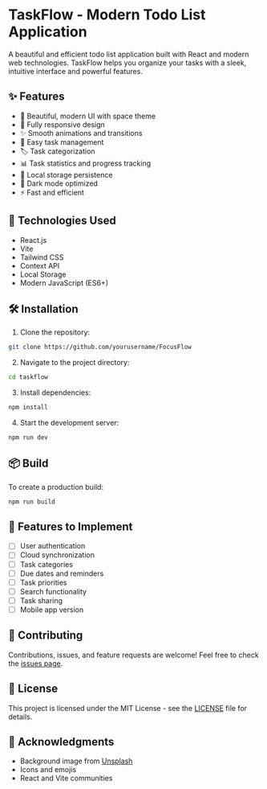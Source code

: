 # TaskFlow - Modern Todo List Application

A beautiful and efficient todo list application built with React and modern web technologies. TaskFlow helps you organize your tasks with a sleek, intuitive interface and powerful features.


## ✨ Features

- 🎨 Beautiful, modern UI with space theme
- 📱 Fully responsive design
- ✨ Smooth animations and transitions
- 📝 Easy task management
- 🏷️ Task categorization
- 📊 Task statistics and progress tracking
- 💾 Local storage persistence
- 🌙 Dark mode optimized
- ⚡ Fast and efficient

## 🚀 Technologies Used

- React.js
- Vite
- Tailwind CSS
- Context API
- Local Storage
- Modern JavaScript (ES6+)

## 🛠️ Installation

1. Clone the repository:
```bash
git clone https://github.com/yourusername/FocusFlow
```

2. Navigate to the project directory:
```bash
cd taskflow
```

3. Install dependencies:
```bash
npm install
```

4. Start the development server:
```bash
npm run dev
```

## 📦 Build

To create a production build:

```bash
npm run build
```

## 🎯 Features to Implement

- [ ] User authentication
- [ ] Cloud synchronization
- [ ] Task categories
- [ ] Due dates and reminders
- [ ] Task priorities
- [ ] Search functionality
- [ ] Task sharing
- [ ] Mobile app version

## 🤝 Contributing

Contributions, issues, and feature requests are welcome! Feel free to check the [issues page](https://github.com/yourusername/taskflow/issues).

## 📝 License

This project is licensed under the MIT License - see the [LICENSE](LICENSE) file for details.

## 👏 Acknowledgments

- Background image from [Unsplash](https://unsplash.com)
- Icons and emojis
- React and Vite communities

